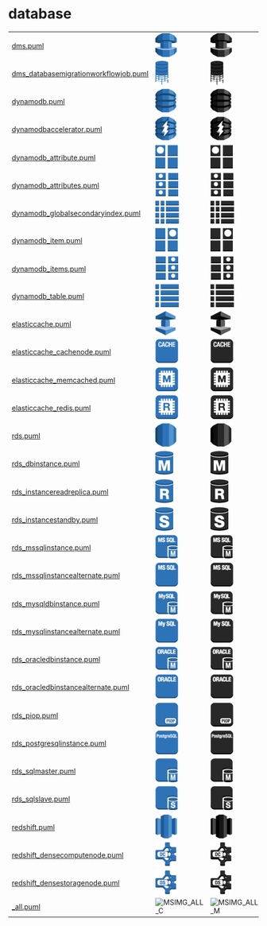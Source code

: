 # database

|   |   |   |   |
|---|---|---|---|
| [dms.puml](dms.puml) | ![MSIMG_DMS_C](dms.png) | ![MSIMG_DMS_M](dms_mono.png) | ![MSIMG_DMS_G](dms_gray.png) | 
| [dms_databasemigrationworkflowjob.puml](dms_databasemigrationworkflowjob.puml) | ![MSIMG_DMSDATABASEMIGRATIONWORKFLOWJOB_C](dms_databasemigrationworkflowjob.png) | ![MSIMG_DMSDATABASEMIGRATIONWORKFLOWJOB_M](dms_databasemigrationworkflowjob_mono.png) | ![MSIMG_DMSDATABASEMIGRATIONWORKFLOWJOB_G](dms_databasemigrationworkflowjob_gray.png) | 
| [dynamodb.puml](dynamodb.puml) | ![MSIMG_DYNAMODB_C](dynamodb.png) | ![MSIMG_DYNAMODB_M](dynamodb_mono.png) | ![MSIMG_DYNAMODB_G](dynamodb_gray.png) | 
| [dynamodbaccelerator.puml](dynamodbaccelerator.puml) | ![MSIMG_DYNAMODBACCELERATOR_C](dynamodbaccelerator.png) | ![MSIMG_DYNAMODBACCELERATOR_M](dynamodbaccelerator_mono.png) | ![MSIMG_DYNAMODBACCELERATOR_G](dynamodbaccelerator_gray.png) | 
| [dynamodb_attribute.puml](dynamodb_attribute.puml) | ![MSIMG_DYNAMODBATTRIBUTE_C](dynamodb_attribute.png) | ![MSIMG_DYNAMODBATTRIBUTE_M](dynamodb_attribute_mono.png) | ![MSIMG_DYNAMODBATTRIBUTE_G](dynamodb_attribute_gray.png) | 
| [dynamodb_attributes.puml](dynamodb_attributes.puml) | ![MSIMG_DYNAMODBATTRIBUTES_C](dynamodb_attributes.png) | ![MSIMG_DYNAMODBATTRIBUTES_M](dynamodb_attributes_mono.png) | ![MSIMG_DYNAMODBATTRIBUTES_G](dynamodb_attributes_gray.png) | 
| [dynamodb_globalsecondaryindex.puml](dynamodb_globalsecondaryindex.puml) | ![MSIMG_DYNAMODBGLOBALSECONDARYINDEX_C](dynamodb_globalsecondaryindex.png) | ![MSIMG_DYNAMODBGLOBALSECONDARYINDEX_M](dynamodb_globalsecondaryindex_mono.png) | ![MSIMG_DYNAMODBGLOBALSECONDARYINDEX_G](dynamodb_globalsecondaryindex_gray.png) | 
| [dynamodb_item.puml](dynamodb_item.puml) | ![MSIMG_DYNAMODBITEM_C](dynamodb_item.png) | ![MSIMG_DYNAMODBITEM_M](dynamodb_item_mono.png) | ![MSIMG_DYNAMODBITEM_G](dynamodb_item_gray.png) | 
| [dynamodb_items.puml](dynamodb_items.puml) | ![MSIMG_DYNAMODBITEMS_C](dynamodb_items.png) | ![MSIMG_DYNAMODBITEMS_M](dynamodb_items_mono.png) | ![MSIMG_DYNAMODBITEMS_G](dynamodb_items_gray.png) | 
| [dynamodb_table.puml](dynamodb_table.puml) | ![MSIMG_DYNAMODBTABLE_C](dynamodb_table.png) | ![MSIMG_DYNAMODBTABLE_M](dynamodb_table_mono.png) | ![MSIMG_DYNAMODBTABLE_G](dynamodb_table_gray.png) | 
| [elasticcache.puml](elasticcache.puml) | ![MSIMG_ELASTICCACHE_C](elasticcache.png) | ![MSIMG_ELASTICCACHE_M](elasticcache_mono.png) | ![MSIMG_ELASTICCACHE_G](elasticcache_gray.png) | 
| [elasticcache_cachenode.puml](elasticcache_cachenode.puml) | ![MSIMG_ELASTICCACHECACHENODE_C](elasticcache_cachenode.png) | ![MSIMG_ELASTICCACHECACHENODE_M](elasticcache_cachenode_mono.png) | ![MSIMG_ELASTICCACHECACHENODE_G](elasticcache_cachenode_gray.png) | 
| [elasticcache_memcached.puml](elasticcache_memcached.puml) | ![MSIMG_ELASTICCACHEMEMCACHED_C](elasticcache_memcached.png) | ![MSIMG_ELASTICCACHEMEMCACHED_M](elasticcache_memcached_mono.png) | ![MSIMG_ELASTICCACHEMEMCACHED_G](elasticcache_memcached_gray.png) | 
| [elasticcache_redis.puml](elasticcache_redis.puml) | ![MSIMG_ELASTICCACHEREDIS_C](elasticcache_redis.png) | ![MSIMG_ELASTICCACHEREDIS_M](elasticcache_redis_mono.png) | ![MSIMG_ELASTICCACHEREDIS_G](elasticcache_redis_gray.png) | 
| [rds.puml](rds.puml) | ![MSIMG_RDS_C](rds.png) | ![MSIMG_RDS_M](rds_mono.png) | ![MSIMG_RDS_G](rds_gray.png) | 
| [rds_dbinstance.puml](rds_dbinstance.puml) | ![MSIMG_RDSDBINSTANCE_C](rds_dbinstance.png) | ![MSIMG_RDSDBINSTANCE_M](rds_dbinstance_mono.png) | ![MSIMG_RDSDBINSTANCE_G](rds_dbinstance_gray.png) | 
| [rds_instancereadreplica.puml](rds_instancereadreplica.puml) | ![MSIMG_RDSINSTANCEREADREPLICA_C](rds_instancereadreplica.png) | ![MSIMG_RDSINSTANCEREADREPLICA_M](rds_instancereadreplica_mono.png) | ![MSIMG_RDSINSTANCEREADREPLICA_G](rds_instancereadreplica_gray.png) | 
| [rds_instancestandby.puml](rds_instancestandby.puml) | ![MSIMG_RDSINSTANCESTANDBY_C](rds_instancestandby.png) | ![MSIMG_RDSINSTANCESTANDBY_M](rds_instancestandby_mono.png) | ![MSIMG_RDSINSTANCESTANDBY_G](rds_instancestandby_gray.png) | 
| [rds_mssqlinstance.puml](rds_mssqlinstance.puml) | ![MSIMG_RDSMSSQLINSTANCE_C](rds_mssqlinstance.png) | ![MSIMG_RDSMSSQLINSTANCE_M](rds_mssqlinstance_mono.png) | ![MSIMG_RDSMSSQLINSTANCE_G](rds_mssqlinstance_gray.png) | 
| [rds_mssqlinstancealternate.puml](rds_mssqlinstancealternate.puml) | ![MSIMG_RDSMSSQLINSTANCEALTERNATE_C](rds_mssqlinstancealternate.png) | ![MSIMG_RDSMSSQLINSTANCEALTERNATE_M](rds_mssqlinstancealternate_mono.png) | ![MSIMG_RDSMSSQLINSTANCEALTERNATE_G](rds_mssqlinstancealternate_gray.png) | 
| [rds_mysqldbinstance.puml](rds_mysqldbinstance.puml) | ![MSIMG_RDSMYSQLDBINSTANCE_C](rds_mysqldbinstance.png) | ![MSIMG_RDSMYSQLDBINSTANCE_M](rds_mysqldbinstance_mono.png) | ![MSIMG_RDSMYSQLDBINSTANCE_G](rds_mysqldbinstance_gray.png) | 
| [rds_mysqlinstancealternate.puml](rds_mysqlinstancealternate.puml) | ![MSIMG_RDSMYSQLINSTANCEALTERNATE_C](rds_mysqlinstancealternate.png) | ![MSIMG_RDSMYSQLINSTANCEALTERNATE_M](rds_mysqlinstancealternate_mono.png) | ![MSIMG_RDSMYSQLINSTANCEALTERNATE_G](rds_mysqlinstancealternate_gray.png) | 
| [rds_oracledbinstance.puml](rds_oracledbinstance.puml) | ![MSIMG_RDSORACLEDBINSTANCE_C](rds_oracledbinstance.png) | ![MSIMG_RDSORACLEDBINSTANCE_M](rds_oracledbinstance_mono.png) | ![MSIMG_RDSORACLEDBINSTANCE_G](rds_oracledbinstance_gray.png) | 
| [rds_oracledbinstancealternate.puml](rds_oracledbinstancealternate.puml) | ![MSIMG_RDSORACLEDBINSTANCEALTERNATE_C](rds_oracledbinstancealternate.png) | ![MSIMG_RDSORACLEDBINSTANCEALTERNATE_M](rds_oracledbinstancealternate_mono.png) | ![MSIMG_RDSORACLEDBINSTANCEALTERNATE_G](rds_oracledbinstancealternate_gray.png) | 
| [rds_piop.puml](rds_piop.puml) | ![MSIMG_RDSPIOP_C](rds_piop.png) | ![MSIMG_RDSPIOP_M](rds_piop_mono.png) | ![MSIMG_RDSPIOP_G](rds_piop_gray.png) | 
| [rds_postgresqlinstance.puml](rds_postgresqlinstance.puml) | ![MSIMG_RDSPOSTGRESQLINSTANCE_C](rds_postgresqlinstance.png) | ![MSIMG_RDSPOSTGRESQLINSTANCE_M](rds_postgresqlinstance_mono.png) | ![MSIMG_RDSPOSTGRESQLINSTANCE_G](rds_postgresqlinstance_gray.png) | 
| [rds_sqlmaster.puml](rds_sqlmaster.puml) | ![MSIMG_RDSSQLMASTER_C](rds_sqlmaster.png) | ![MSIMG_RDSSQLMASTER_M](rds_sqlmaster_mono.png) | ![MSIMG_RDSSQLMASTER_G](rds_sqlmaster_gray.png) | 
| [rds_sqlslave.puml](rds_sqlslave.puml) | ![MSIMG_RDSSQLSLAVE_C](rds_sqlslave.png) | ![MSIMG_RDSSQLSLAVE_M](rds_sqlslave_mono.png) | ![MSIMG_RDSSQLSLAVE_G](rds_sqlslave_gray.png) | 
| [redshift.puml](redshift.puml) | ![MSIMG_REDSHIFT_C](redshift.png) | ![MSIMG_REDSHIFT_M](redshift_mono.png) | ![MSIMG_REDSHIFT_G](redshift_gray.png) | 
| [redshift_densecomputenode.puml](redshift_densecomputenode.puml) | ![MSIMG_REDSHIFTDENSECOMPUTENODE_C](redshift_densecomputenode.png) | ![MSIMG_REDSHIFTDENSECOMPUTENODE_M](redshift_densecomputenode_mono.png) | ![MSIMG_REDSHIFTDENSECOMPUTENODE_G](redshift_densecomputenode_gray.png) | 
| [redshift_densestoragenode.puml](redshift_densestoragenode.puml) | ![MSIMG_REDSHIFTDENSESTORAGENODE_C](redshift_densestoragenode.png) | ![MSIMG_REDSHIFTDENSESTORAGENODE_M](redshift_densestoragenode_mono.png) | ![MSIMG_REDSHIFTDENSESTORAGENODE_G](redshift_densestoragenode_gray.png) | 
| [_all.puml](_all.puml) | ![MSIMG_ALL_C](_all.png) | ![MSIMG_ALL_M](_all_mono.png) | ![MSIMG_ALL_G](_all_gray.png) | 
